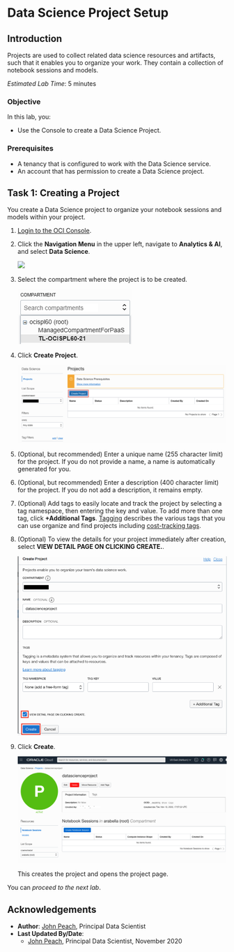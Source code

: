 # Data Science Project Setup

## Introduction

Projects are used to collect related data science resources and artifacts, such that it enables you to organize your work. They contain a collection of notebook sessions and models.

*Estimated Lab Time*: 5 minutes

### Objective
In this lab, you:
* Use the Console to create a Data Science Project.

### Prerequisites

* A tenancy that is configured to work with the Data Science service.
* An account that has permission to create a Data Science project.

## Task 1: Creating a Project

You create a Data Science project to organize your notebook sessions and models within your project.

1. [Login to the OCI Console](https://www.oracle.com/cloud/sign-in.html).

1. Click the **Navigation Menu** in the upper left, navigate to **Analytics & AI**, and select **Data Science**. 
	
	![](https://raw.githubusercontent.com/oracle/learning-library/master/common/images/console/analytics-ml-datascience.png " ")

1. Select the compartment where the project is to be created.

    ![](../speed-up-ds-with-the-ads-sdk/images/compartment.png)
    
1. Click **Create Project**.

    ![](../speed-up-ds-with-the-ads-sdk/images/create-project.png)
1. (Optional, but recommended) Enter a unique name (255 character limit) for the project. If you do not provide a name, a name is automatically generated for you.

1. (Optional, but recommended) Enter a description (400 character limit) for the project. If you do not add a description, it remains empty.

1. (Optional) Add tags to easily locate and track the project by selecting a tag namespace, then entering the key and value. To add more than one tag, click **+Additional Tags**. [Tagging](https://docs.cloud.oracle.com/iaas/Content/Tagging/Concepts/taggingoverview.htm) describes the various tags that you can use organize and find projects including [cost-tracking tags](https://docs.cloud.oracle.com/iaas/Content/Tagging/Tasks/usingcosttrackingtags.htm).

1. (Optional) To view the details for your project immediately after creation, select **VIEW DETAIL PAGE ON CLICKING CREATE.**.

    ![](./../speed-up-ds-with-the-ads-sdk/images/create-project2.png)

1. Click **Create**.

    ![](./../speed-up-ds-with-the-ads-sdk/images/ds-project.png)

    This creates the project and opens the project page.

You can *proceed to the next lab*.

## Acknowledgements

* **Author**: [John Peach](https://www.linkedin.com/in/jpeach/), Principal Data Scientist
* **Last Updated By/Date**:
    * [John Peach](https://www.linkedin.com/in/jpeach/), Principal Data Scientist, November 2020

